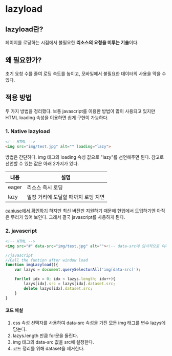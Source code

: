 # **lazyload**

## **lazyload란?**
페이지를 로딩하는 시점에서 불필요한 **리소스의 요청을 미루는 기술**이다. 

## **왜 필요한가?**
초기 요청 수를 줄여 로딩 속도를 높이고, 모바일에서 불필요한 데이터의 사용을 막을 수 있다.

## **적용 방법**
두 가지 방법을 정리했다.
보통 javascript를 이용한 방법이 많이 사용되고 있지만 HTML loading 속성을 이용하면 쉽게 구현이 가능하다.

### **1. Native lazyload**
```html
<!-- HTML -->
<img src="img/test.jpg" alt="" loading="lazy">
```
방법은 간단하다. img 태그의 loading 속성 값으로 "lazy"를 선언해주면 된다. 참고로 선언할 수 있는 값은 아래 2가지가 있다.

|내용|설명|
|---|---|
|eager|리소스 즉시 로딩|
|lazy|일정 거리에 도달할 때까지 로딩 지연|

<!-- ![caniuse.com](https://cdn.jsdelivr.net/gh/fe-jw/J-Web/post/img_lazyload/img_1.jpg) -->
[caniuse에서 확인하기](https://caniuse.com/?search=loading)
하지만 최신 버전만 지원하기 때문에 현업에서 도입하기엔 아직은 무리가 있어 보인다.
그래서 결국 javascript를 사용하게 된다.

### **2. javascript**
```html
<!-- HTML -->
<img src="#" data-src="img/test.jpg" alt=""><!-- data-src에 임시적으로 이미지 경로를 저장 -->
```

```javascript
//javascript
//Call the funtion after window load
function imgLazyload(){
	var lazys = document.querySelectorAll('img[data-src]');

	for(let idx = 0; idx < lazys.length; idx++){
		lazys[idx].src = lazys[idx].dataset.src;
		delete lazys[idx].dataset.src;
	}
}
```
#### **코드 해설**
1. css 속성 선택자를 사용하여 data-src 속성을 가진 모든 img 태그를 변수 lazys에 담는다.
2. lazys.length 만큼 for문을 돌린다.
3. img 태그의 data-src 값을 src에 설정한다.
4. 코드 정리를 위해 dataset을 제거한다.